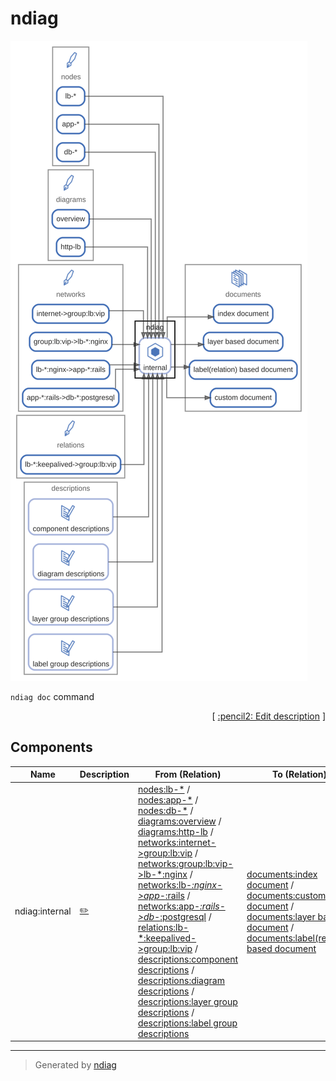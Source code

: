 # ndiag

![diagram](node-ndiag.svg)

`ndiag doc` command


<p align="right">
  [ <a href="../ndiag.descriptions/_node-ndiag.md">:pencil2: Edit description</a> ]
<p>

## Components

| Name | Description | From (Relation) | To (Relation) |
| --- | --- | --- | --- |
| ndiag:internal |  <a href="../ndiag.descriptions/_component-ndiag_internal.md">:pencil2:</a> | [nodes:lb-*](node-nodes.md) / [nodes:app-*](node-nodes.md) / [nodes:db-*](node-nodes.md) / [diagrams:overview](node-diagrams.md) / [diagrams:http-lb](node-diagrams.md) / [networks:internet->group\:lb\:vip](node-networks.md) / [networks:group\:lb\:vip->lb-*\:nginx](node-networks.md) / [networks:lb-*\:nginx->app-*\:rails](node-networks.md) / [networks:app-*\:rails->db-*\:postgresql](node-networks.md) / [relations:lb-*\:keepalived->group\:lb\:vip](node-relations.md) / [descriptions:component descriptions](node-descriptions.md) / [descriptions:diagram descriptions](node-descriptions.md) / [descriptions:layer group descriptions](node-descriptions.md) / [descriptions:label group descriptions](node-descriptions.md) | [documents:index document](node-documents.md) / [documents:custom document](node-documents.md) / [documents:layer based document](node-documents.md) / [documents:label(relation) based document](node-documents.md) |


---

> Generated by [ndiag](https://github.com/k1LoW/ndiag)
